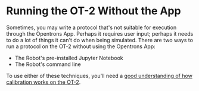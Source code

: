 # Running the OT-2 Without the App

Sometimes, you may write a protocol that's not suitable for execution
through the Opentrons App. Perhaps it requires user input; perhaps it
needs to do a lot of things it can't do when being simulated. There are
two ways to run a protocol on the OT-2 without using the Opentrons App:

- The Robot's pre-installed Jupyter Notebook
- The Robot's command line

To use either of these techniques, you'll need a [good understanding of how  
calibration works on the OT-2](examples/calibration.md).


